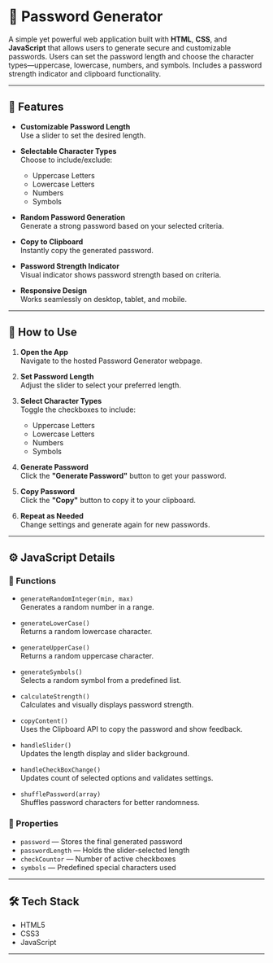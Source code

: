 # 🔐 Password Generator

A simple yet powerful web application built with **HTML**, **CSS**, and **JavaScript** that allows users to generate secure and customizable passwords. Users can set the password length and choose the character types—uppercase, lowercase, numbers, and symbols. Includes a password strength indicator and clipboard functionality.

---

## 🚀 Features

- **Customizable Password Length**  
  Use a slider to set the desired length.

- **Selectable Character Types**  
  Choose to include/exclude:
  - Uppercase Letters  
  - Lowercase Letters  
  - Numbers  
  - Symbols

- **Random Password Generation**  
  Generate a strong password based on your selected criteria.

- **Copy to Clipboard**  
  Instantly copy the generated password.

- **Password Strength Indicator**  
  Visual indicator shows password strength based on criteria.

- **Responsive Design**  
  Works seamlessly on desktop, tablet, and mobile.

---

## 📘 How to Use

1. **Open the App**  
   Navigate to the hosted Password Generator webpage.

2. **Set Password Length**  
   Adjust the slider to select your preferred length.

3. **Select Character Types**  
   Toggle the checkboxes to include:
   - Uppercase Letters  
   - Lowercase Letters  
   - Numbers  
   - Symbols

4. **Generate Password**  
   Click the **"Generate Password"** button to get your password.

5. **Copy Password**  
   Click the **"Copy"** button to copy it to your clipboard.

6. **Repeat as Needed**  
   Change settings and generate again for new passwords.

---

## ⚙️ JavaScript Details

### 📌 Functions

- `generateRandomInteger(min, max)`  
  Generates a random number in a range.

- `generateLowerCase()`  
  Returns a random lowercase character.

- `generateUpperCase()`  
  Returns a random uppercase character.

- `generateSymbols()`  
  Selects a random symbol from a predefined list.

- `calculateStrength()`  
  Calculates and visually displays password strength.

- `copyContent()`  
  Uses the Clipboard API to copy the password and show feedback.

- `handleSlider()`  
  Updates the length display and slider background.

- `handleCheckBoxChange()`  
  Updates count of selected options and validates settings.

- `shufflePassword(array)`  
  Shuffles password characters for better randomness.

### 📌 Properties

- `password` — Stores the final generated password  
- `passwordLength` — Holds the slider-selected length  
- `checkCountor` — Number of active checkboxes  
- `symbols` — Predefined special characters used

---

## 🛠️ Tech Stack

- HTML5  
- CSS3  
- JavaScript 

---



